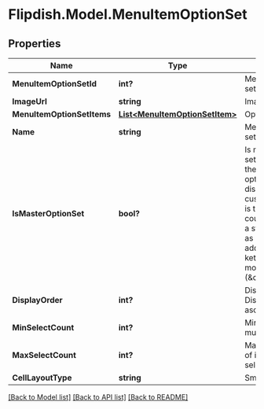 # Flipdish.Model.MenuItemOptionSet
## Properties

Name | Type | Description | Notes
------------ | ------------- | ------------- | -------------
**MenuItemOptionSetId** | **int?** | Menu item option set identifier | [optional] 
**ImageUrl** | **string** | Image url | [optional] 
**MenuItemOptionSetItems** | [**List&lt;MenuItemOptionSetItem&gt;**](MenuItemOptionSetItem.md) | Option set items | [optional] 
**Name** | **string** | Menu item option set name | [optional] 
**IsMasterOptionSet** | **bool?** | Is master option set. This can affect the layout of the options in the menu displayed to the customer. Usually it is true if the option could be considerd a standalone item as opposed to an addition (\&quot;with ketchup\&quot;) or modifier (\&quot;large\&quot;). | [optional] 
**DisplayOrder** | **int?** | Display order. Displayed in ascending order. | [optional] 
**MinSelectCount** | **int?** | Minimum items must be selected | [optional] 
**MaxSelectCount** | **int?** | Maximum number of items can be selected | [optional] 
**CellLayoutType** | **string** | Small | Medium | Large  Affects the layout of the menu. | [optional] 

[[Back to Model list]](../README.md#documentation-for-models) [[Back to API list]](../README.md#documentation-for-api-endpoints) [[Back to README]](../README.md)

